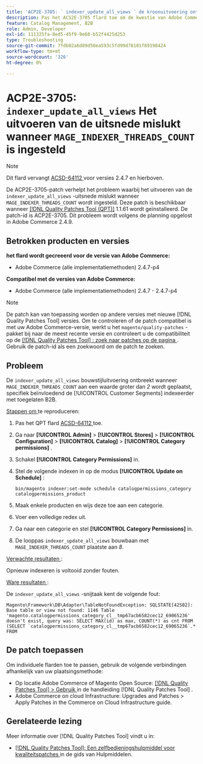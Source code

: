 ```yaml
---
title: 'ACP2E-3705: ` indexer_update_all_views ` de kroonuitvoering ontbreekt wanneer ` MAGE_INDEXER_THREADS_COUNT wordt geplaatst'
description: Pas het ACS2E-3705 flard toe om de kwestie van Adobe Commerce te bevestigen waar de ` indexer_update_all_views' kroonuitvoering ontbreekt wanneer ` MAGE_INDEXER_THREADS_COUNT ` wordt geplaatst.
feature: Catalog Management, B2B
role: Admin, Developer
exl-id: 111325fa-8ed5-45f9-9e68-b52f4425d253
type: Troubleshooting
source-git-commit: 7fdb02a6d89d50ea593c5fd99d78101f89198424
workflow-type: tm+mt
source-wordcount: '326'
ht-degree: 0%

---
```


# ACP2E-3705: `indexer_update_all_views` Het uitvoeren van de uitsnede mislukt wanneer `MAGE_INDEXER_THREADS_COUNT` is ingesteld

>[!NOTE]
>
>Dit flard vervangt [ ACSD-64112 ](/help/tools/quality-patches-tool/patches-available-in-qpt/v1-1-59/acsd-64112-indexer-update-all-views-cron-execution-fails.md) voor versies 2.4.7 en hierboven.

De ACP2E-3705-patch verhelpt het probleem waarbij het uitvoeren van de `indexer_update_all_views` -uitsnede mislukt wanneer `MAGE_INDEXER_THREADS_COUNT` wordt ingesteld. Deze patch is beschikbaar wanneer [[!DNL Quality Patches Tool (QPT)]](/help/tools/quality-patches-tool/quality-patches-tool-to-self-serve-quality-patches.md) 1.1.61 wordt geïnstalleerd. De patch-id is ACP2E-3705. Dit probleem wordt volgens de planning opgelost in Adobe Commerce 2.4.9.

## Betrokken producten en versies

**het flard wordt gecreeerd voor de versie van Adobe Commerce:**

* Adobe Commerce (alle implementatiemethoden) 2.4.7-p4

**Compatibel met de versies van Adobe Commerce:**

* Adobe Commerce (alle implementatiemethoden) 2.4.7 - 2.4.7-p4

>[!NOTE]
>
>De patch kan van toepassing worden op andere versies met nieuwe [!DNL Quality Patches Tool] versies. Om te controleren of de patch compatibel is met uw Adobe Commerce-versie, werkt u het `magento/quality-patches` -pakket bij naar de meest recente versie en controleert u de compatibiliteit op de [[!DNL Quality Patches Tool] : zoek naar patches op de pagina ](https://experienceleague.adobe.com/tools/commerce-quality-patches/index.html) . Gebruik de patch-id als een zoekwoord om de patch te zoeken.

## Probleem

De `indexer_update_all_views` bouwstijluitvoering ontbreekt wanneer `MAGE_INDEXER_THREADS_COUNT` aan een waarde groter dan *2* wordt geplaatst, specifiek beïnvloedend de [!UICONTROL Customer Segments] indexeerder met toegelaten B2B.

<u> Stappen om </u> te reproduceren:

1. Pas het QPT flard [ ACSD-64112 ](/help/tools/quality-patches-tool/patches-available-in-qpt/v1-1-59/acsd-64112-indexer-update-all-views-cron-execution-fails.md) toe.
1. Ga naar **[!UICONTROL Admin]** > **[!UICONTROL Stores]** > **[!UICONTROL Configuration]** > **[!UICONTROL Catalog]** > **[!UICONTROL Category permissions]** .
1. Schakel **[!UICONTROL Category Permissions]** in.
1. Stel de volgende indexen in op de modus **[!UICONTROL Update on Schedule]** :

   ```
   bin/magento indexer:set-mode schedule catalogpermissions_category catalogpermissions_product
   ```

1. Maak enkele producten en wijs deze toe aan een categorie.
1. Voer een volledige redex uit.
1. Ga naar een categorie en stel **[!UICONTROL Category Permissions]** in.
1. De looppas `indexer_update_all_views` bouwbaan met `MAGE_INDEXER_THREADS_COUNT` plaatste aan *8*.

<u> Verwachte resultaten </u>:

Opnieuw indexeren is voltooid zonder fouten.

<u> Ware resultaten </u>:

De `indexer_update_all_views` -snijtaak kent de volgende fout:

```
Magento\Framework\DB\Adapter\TableNotFoundException: SQLSTATE[42S02]: Base table or view not found: 1146 Table 'magento.catalogpermissions_category_cl__tmp67acb6582cec12_69065236' doesn't exist, query was: SELECT MAX(id) as max, COUNT(*) as cnt FROM (SELECT `catalogpermissions_category_cl__tmp67acb6582cec12_69065236`.* FROM
```


## De patch toepassen

Om individuele flarden toe te passen, gebruik de volgende verbindingen afhankelijk van uw plaatsingsmethode:

* Op locatie Adobe Commerce of Magento Open Source: [[!DNL Quality Patches Tool] > Gebruik ](/help/tools/quality-patches-tool/usage.md) in de handleiding [!DNL Quality Patches Tool] .
* Adobe Commerce on cloud Infrastructure: Upgrades and Patches > Apply Patches in the Commerce on Cloud Infrastructure guide.

## Gerelateerde lezing

Meer informatie over [!DNL Quality Patches Tool] vindt u in:

* [[!DNL Quality Patches Tool]: Een zelfbedieningshulpmiddel voor kwaliteitspatches ](/help/tools/quality-patches-tool/quality-patches-tool-to-self-serve-quality-patches.md) in de gids van Hulpmiddelen.
